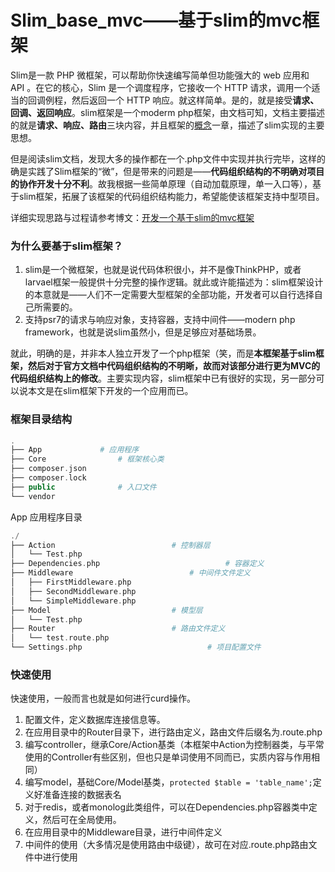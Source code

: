 # Slim_base_mvc——基于slim的mvc框架

Slim是一款 PHP 微框架，可以帮助你快速编写简单但功能强大的 web 应用和 API 。在它的核心，Slim 是一个调度程序，它接收一个 HTTP 请求，调用一个适当的回调例程，然后返回一个 HTTP 响应。就这样简单。是的，就是接受**请求、回调、返回响应**。slim框架是一个moderm php框架，由文档可知，文档主要描述的就是**请求、响应、路由**三块内容，并且框架的[概念](http://45.63.120.39/docs/concepts/value-objects.html)一章，描述了slim实现的主要思想。

但是阅读slim文档，发现大多的操作都在一个.php文件中实现并执行完毕，这样的确是实践了Slim框架的“微”，但是带来的问题是——**代码组织结构的不明确对项目的协作开发十分不利**。故我根据一些简单原理（自动加载原理，单一入口等），基于slim框架，拓展了该框架的代码组织结构能力，希望能使该框架支持中型项目。

详细实现思路与过程请参考博文：[开发一个基于slim的mvc框架](https://lucienven.github.io/post/%E5%BC%80%E5%8F%91%E4%B8%80%E4%B8%AA%E5%9F%BA%E4%BA%8Eslim%E7%9A%84mvc%E6%A1%86%E6%9E%B6/)

### 为什么要基于slim框架？

1. slim是一个微框架，也就是说代码体积很小，并不是像ThinkPHP，或者larvael框架一般提供十分完整的操作逻辑。就此或许能描述为：slim框架设计的本意就是——人们不一定需要大型框架的全部功能，开发者可以自行选择自己所需要的。
2. 支持psr7的请求与响应对象，支持容器，支持中间件——modern php framework，也就是说slim虽然小，但是足够应对基础场景。

就此，明确的是，并非本人独立开发了一个php框架（笑，而是**本框架基于slim框架，然后对于官方文档中代码组织结构的不明晰，故而对该部分进行更为MVC的代码组织结构上的修改**。主要实现内容，slim框架中已有很好的实现，另一部分可以说本文是在slim框架下开发的一个应用而已。



### 框架目录结构

```php
.
├── App				# 应用程序
├── Core				# 框架核心类
├── composer.json		
├── composer.lock
├── public				# 入口文件
└── vendor	
```

App 应用程序目录

```php
./
├── Action							# 控制器层
│   └── Test.php
├── Dependencies.php							# 容器定义
├── Middleware							# 中间件文件定义
│   ├── FirstMiddleware.php
│   ├── SecondMiddleware.php
│   └── SimpleMiddleware.php
├── Model							# 模型层
│   └── Test.php
├── Router							# 路由文件定义
│   └── test.route.php
└── Settings.php							# 项目配置文件
```



### 快速使用

快速使用，一般而言也就是如何进行curd操作。

1. 配置文件，定义数据库连接信息等。
2. 在应用目录中的Router目录下，进行路由定义，路由文件后缀名为.route.php
3. 编写controller，继承Core/Action基类（本框架中Action为控制器类，与平常使用的Controller有些区别，但也只是单词使用不同而已，实质内容与作用相同）
4. 编写model，基础Core/Model基类，```protected $table = 'table_name';```定义好准备连接的数据表名
5. 对于redis，或者monolog此类组件，可以在Dependencies.php容器类中定义，然后可在全局使用。
6. 在应用目录中的Middleware目录，进行中间件定义
7. 中间件的使用（大多情况是使用路由中级键），故可在对应.route.php路由文件中进行使用